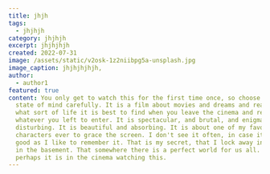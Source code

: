 ```yaml
---
title: jhjh
tags:
  - jhjhjh
category: jhjhjh
excerpt: jhjhjhjh
created: 2022-07-31
image: /assets/static/v2osk-1z2niibpg5a-unsplash.jpg
image_caption: jhjhjhjhjh,
author:
  - author1
featured: true
content: You only get to watch this for the first time once, so choose your
  state of mind carefully. It is a film about movies and dreams and reality, and
  what sort of life it is best to find when you leave the cinema and return to
  whatever you left to enter. It is spectacular, and brutal, and enigmatic and
  disturbing. It is beautiful and absorbing. It is about one of my favourite
  characters ever to grace the screen. I don't see it often, in case it's not as
  good as I like to remember it. That is my secret, that I lock away in my safe
  in the basement. That somewhere there is a perfect world for us all. For some,
  perhaps it is in the cinema watching this.
---
```

